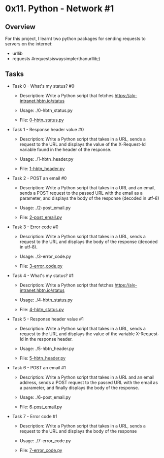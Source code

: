 # 0x11. Python - Network #1

## Overview
For this project, I learnt two python packages for sending requests to servers on the internet:
- urllib
- requests #requestsiswaysimplerthanurllib;)

## Tasks
- Task 0 - What's my status? #0

	- Description: Write a Python script that fetches https://alx-intranet.hbtn.io/status

	- Usage: ./0-hbtn_status.py
	
	- File: [0-hbtn_status.py](https://github.com/m-aishah/alx-higher_level_programming/blob/master/0x11-python-network_1/0-hbtn_status.py)


- Task 1 - Response header value #0

	- Description: Write a Python script that takes in a URL, sends a request to the URL and displays the value of the X-Request-Id variable found in the header of the response.

	- Usage: ./1-hbtn_header.py <URL>

	- File: [1-hbtn_header.py](https://github.com/m-aishah/alx-higher_level_programming/blob/master/0x11-python-network_1/1-hbtn_header.py)


- Task 2 - POST an email #0
	
	- Description: Write a Python script that takes in a URL and an email, sends a POST request to the passed URL with the email as a parameter, and displays the body of the response (decoded in utf-8)

	- Usage: ./2-post_email.py <URL> <email>

	- File: [2-post_email.py](https://github.com/m-aishah/alx-higher_level_programming/blob/master/0x11-python-network_1/2-post_email.py)


- Task 3 - Error code #0

	- Description: Write a Python script that takes in a URL, sends a request to the URL and displays the body of the response (decoded in utf-8).

	- Usage: ./3-error_code.py <URL>

	- File: [3-error_code.py](https://github.com/m-aishah/alx-higher_level_programming/blob/master/0x11-python-network_1/3-error_code.py)


- Task 4 - What's my status? #1

	- Description: Write a Python script that fetches https://alx-intranet.hbtn.io/status

	- Usage: ./4-hbtn_status.py

	- File: [4-hbtn_status.py](https://github.com/m-aishah/alx-higher_level_programming/blob/master/0x11-python-network_1/4-hbtn_status.py)


- Task 5 - Response header value #1

	- Description: Write a Python script that takes in a URL, sends a request to the URL and displays the value of the variable X-Request-Id in the response header.

	- Usage: ./5-hbtn_header.py <URL>

	- File: [5-hbtn_header.py](https://github.com/m-aishah/alx-higher_level_programming/blob/master/0x11-python-network_1/5-hbtn_header.py)


- Task 6 - POST an email #1

	- Description: Write a Python script that takes in a URL and an email address, sends a POST request to the passed URL with the email as a parameter, and finally displays the body of the response.

	- Usage: ./6-post_email.py <URL> <email>

	- File: [6-post_email.py](https://github.com/m-aishah/alx-higher_level_programming/blob/master/0x11-python-network_1/6-post_email.py)


- Task 7 - Error code #1

	- Description: Write a Python script that takes in a URL, sends a request to the URL and displays the body of the response

	- Usage: ./7-error_code.py <URL>

	- File: [7-error_code.py]()
